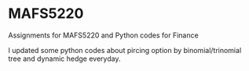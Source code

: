 # MAFS5220
Assignments for MAFS5220 and Python codes for Finance

I updated some python codes about pircing option by binomial/trinomial tree and dynamic hedge everyday.
